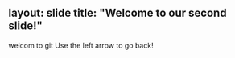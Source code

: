 layout: slide
title: "Welcome to our second slide!"
---
welcom to git
Use the left arrow to go back!
